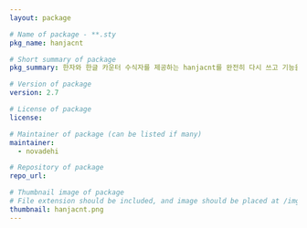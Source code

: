 ```yaml
---
layout: package

# Name of package - **.sty
pkg_name: hanjacnt

# Short summary of package
pkg_summary: 한자와 한글 카운터 수식자를 제공하는 hanjacnt를 완전히 다시 쓰고 기능을 확장하였다. 숫자를 한자와 한글 표기로 표현한다.

# Version of package
version: 2.7

# License of package
license: 

# Maintainer of package (can be listed if many)
maintainer: 
  - novadehi

# Repository of package
repo_url: 

# Thumbnail image of package
# File extension should be included, and image should be placed at /img/pkg.
thumbnail: hanjacnt.png
---
```


